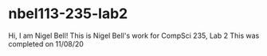 # nbel113-235-lab2
Hi, I am Nigel Bell!
This is Nigel Bell's work for CompSci 235, Lab 2
This was completed on 11/08/20
